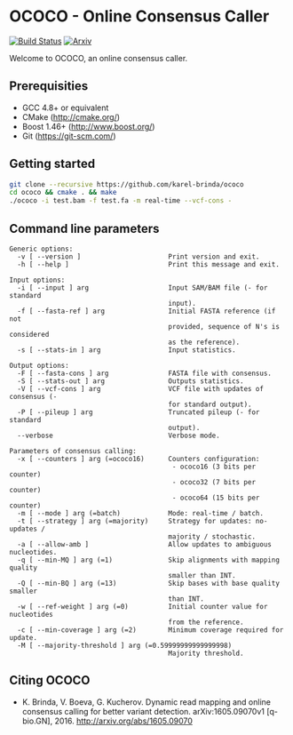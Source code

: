 # OCOCO - Online Consensus Caller

[![Build Status](https://travis-ci.org/karel-brinda/ococo.svg?branch=master)](https://travis-ci.org/karel-brinda/ococo)
[![Arxiv](https://img.shields.io/badge/arXiv-1605.09070-green.svg?style=flat)](https://arxiv.org/abs/1605.09070)

Welcome to OCOCO, an online consensus caller.

## Prerequisities

* GCC 4.8+ or equivalent
* CMake (http://cmake.org/)
* Boost 1.46+ (http://www.boost.org/)
* Git (https://git-scm.com/)

## Getting started

```bash
git clone --recursive https://github.com/karel-brinda/ococo
cd ococo && cmake . && make
./ococo -i test.bam -f test.fa -m real-time --vcf-cons -
```

## Command line parameters

```
Generic options:
  -v [ --version ]                      Print version and exit.
  -h [ --help ]                         Print this message and exit.

Input options:
  -i [ --input ] arg                    Input SAM/BAM file (- for standard
                                        input).
  -f [ --fasta-ref ] arg                Initial FASTA reference (if not
                                        provided, sequence of N's is considered
                                        as the reference).
  -s [ --stats-in ] arg                 Input statistics.

Output options:
  -F [ --fasta-cons ] arg               FASTA file with consensus.
  -S [ --stats-out ] arg                Outputs statistics.
  -V [ --vcf-cons ] arg                 VCF file with updates of consensus (-
                                        for standard output).
  -P [ --pileup ] arg                   Truncated pileup (- for standard
                                        output).
  --verbose                             Verbose mode.

Parameters of consensus calling:
  -x [ --counters ] arg (=ococo16)      Counters configuration:
                                         - ococo16 (3 bits per counter)
                                         - ococo32 (7 bits per counter)
                                         - ococo64 (15 bits per counter)
  -m [ --mode ] arg (=batch)            Mode: real-time / batch.
  -t [ --strategy ] arg (=majority)     Strategy for updates: no-updates /
                                        majority / stochastic.
  -a [ --allow-amb ]                    Allow updates to ambiguous nucleotides.
  -q [ --min-MQ ] arg (=1)              Skip alignments with mapping quality
                                        smaller than INT.
  -Q [ --min-BQ ] arg (=13)             Skip bases with base quality smaller
                                        than INT.
  -w [ --ref-weight ] arg (=0)          Initial counter value for nucleotides
                                        from the reference.
  -c [ --min-coverage ] arg (=2)        Minimum coverage required for update.
  -M [ --majority-threshold ] arg (=0.59999999999999998)
                                        Majority threshold.
```

## Citing OCOCO

* K. Brinda, V. Boeva, G. Kucherov. Dynamic read mapping and online consensus calling for better variant detection. arXiv:1605.09070v1 [q-bio.GN], 2016. http://arxiv.org/abs/1605.09070
